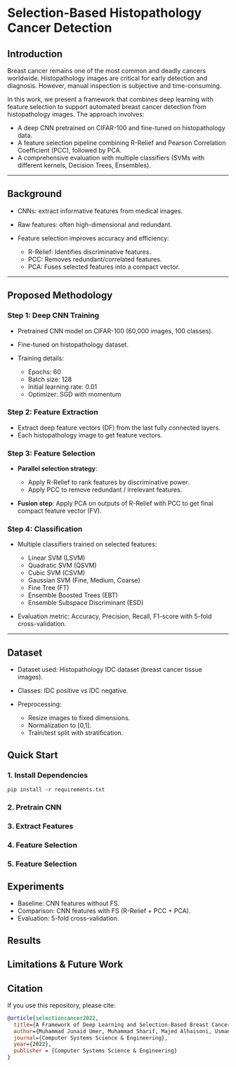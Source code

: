 # Selection-Based Histopathology Cancer Detection

## Introduction
Breast cancer remains one of the most common and deadly cancers worldwide. Histopathology images are critical for early detection and diagnosis. However, manual inspection is subjective and time-consuming.

In this work, we present a framework that combines deep learning with feature selection to support automated breast cancer detection from histopathology images. The approach involves:

- A deep CNN pretrained on CIFAR-100 and fine-tuned on histopathology data.
- A feature selection pipeline combining R-Relief and Pearson Correlation Coefficient (PCC), followed by PCA.
- A comprehensive evaluation with multiple classifiers (SVMs with different kernels, Decision Trees, Ensembles).

---

## Background

- CNNs: extract informative features from medical images.
- Raw features: often high-dimensional and redundant.
- Feature selection improves accuracy and efficiency:

    - R-Relief: Identifies discriminative features.
    - PCC: Removes redundant/correlated features.
    - PCA: Fuses selected features into a compact vector.

---

## Proposed Methodology
### Step 1: Deep CNN Training
- Pretrained CNN model on CIFAR-100 (60,000 images, 100 classes).
- Fine-tuned on histopathology dataset.
- Training details:
    
    - Epochs: 60
    - Batch size: 128
    - Initial learning rate: 0.01
    - Optimizer: SGD with momentum

### Step 2: Feature Extraction
- Extract deep feature vectors (DF) from the last fully connected layers.
- Each histopathology image to get feature vectors.

### Step 3: Feature Selection
- **Parallel selection strategy**:

    - Apply R-Relief to rank features by discriminative power.
    - Apply PCC to remove redundant / irrelevant features.

- **Fusion step**: Apply PCA on outputs of R-Relief with PCC to get final compact feature vector (FV).

### Step 4: Classification
- Multiple classifiers trained on selected features:

    - Linear SVM (LSVM)
    - Quadratic SVM (QSVM)
    - Cubic SVM (CSVM)
    - Gaussian SVM (Fine, Medium, Coarse)
    - Fine Tree (FT)
    - Ensemble Boosted Trees (EBT)
    - Ensemble Subspace Discriminant (ESD)

- Evaluation metric: Accuracy, Precision, Recall, F1-score with 5-fold cross-validation.

---

## Dataset
- Dataset used: Histopathology IDC dataset (breast cancer tissue images).
- Classes: IDC positive vs IDC negative.
- Preprocessing:

    - Resize images to fixed dimensions.
    - Normalization to [0,1].
    - Train/test split with stratification.

## Quick Start

### 1. Install Dependencies
```
pip install -r requirements.txt
```

### 2. Pretrain CNN

### 3. Extract Features

### 4. Feature Selection

### 5. Feature Selection

## Experiments
- Baseline: CNN features without FS.
- Comparison: CNN features with FS (R-Relief + PCC + PCA).
- Evaluation: 5-fold cross-validation.

## Results

## Limitations & Future Work

## Citation

If you use this repository, please cite:

```bibtex
@article{selectioncancer2022,
  title={A Framework of Deep Learning and Selection-Based Breast Cancer Detection from Histopathology Images},
  author={Muhammad Junaid Umer, Muhammad Sharif, Majed Alhaisoni, Usman Tariq, Ye Jin Kim and Byoungchol Chang},
  journal={Computer Systems Science & Engineering},
  year={2022},
  publisher = {Computer Systems Science & Engineering}
}
```